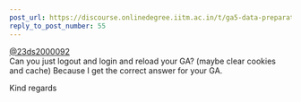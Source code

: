 ```yaml
---
post_url: https://discourse.onlinedegree.iitm.ac.in/t/ga5-data-preparation-discussion-thread-tds-jan-2025/166576/56
reply_to_post_number: 55
---
```

[@23ds2000092](/u/23ds2000092)  
Can you just logout and login and reload your GA? (maybe clear cookies and cache) Because I get the correct answer for your GA.

Kind regards